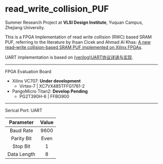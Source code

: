 # read_write_collision_PUF

Summer Research Project at **VLSI Design Institute**, Yuquan Campus, Zhejiang University.  

This is a FPGA Implementation of read write collision (RWC) based SRAM PUF, referring to the literature by Ihsan Cicek and Ahmad Al Khas:
[A new read–write collision-based SRAM PUF implemented on Xilinx FPGAs](https://link.springer.com/article/10.1007/s13389-021-00281-8).

UART implementation is based on [(verilog)UART协议详讲与实现](https://zhuanlan.zhihu.com/p/549612117).
    
***

FPGA Evaluation Board
- Xilinx VC707: **Under development**
    - Virtex-7 | XC7VX485TFFG1761-2
- PangoMicro Titan2: **Develop Pending**
    - PG2T390H-6 | FFBG900

***

Serical Port: UART

|   Parameter   |   Value    | 
| :-:           |   :-:      | 
| Baud Rate     |   9600     | 
| Parity Bit    |   Even     | 
| Stop Bit      |     1      |
| Data Length   |     8      |

